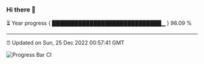 ### Hi there 👋

⏳ Year progress { █████████████████████████████▁ } 98.09 %

---

⏰ Updated on Sun, 25 Dec 2022 00:57:41 GMT

![Progress Bar CI](https://github.com/liununu/liununu/workflows/Progress%20Bar%20CI/badge.svg)

